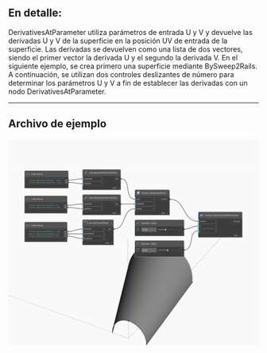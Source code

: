 ## En detalle:
DerivativesAtParameter utiliza parámetros de entrada U y V y devuelve las derivadas U y V de la superficie en la posición UV de entrada de la superficie. Las derivadas se devuelven como una lista de dos vectores, siendo el primer vector la derivada U y el segundo la derivada V. En el siguiente ejemplo, se crea primero una superficie mediante BySweep2Rails. A continuación, se utilizan dos controles deslizantes de número para determinar los parámetros U y V a fin de establecer las derivadas con un nodo DerivativesAtParameter.
___
## Archivo de ejemplo

![DerivativesAtParameter](./Autodesk.DesignScript.Geometry.Surface.DerivativesAtParameter_img.jpg)

